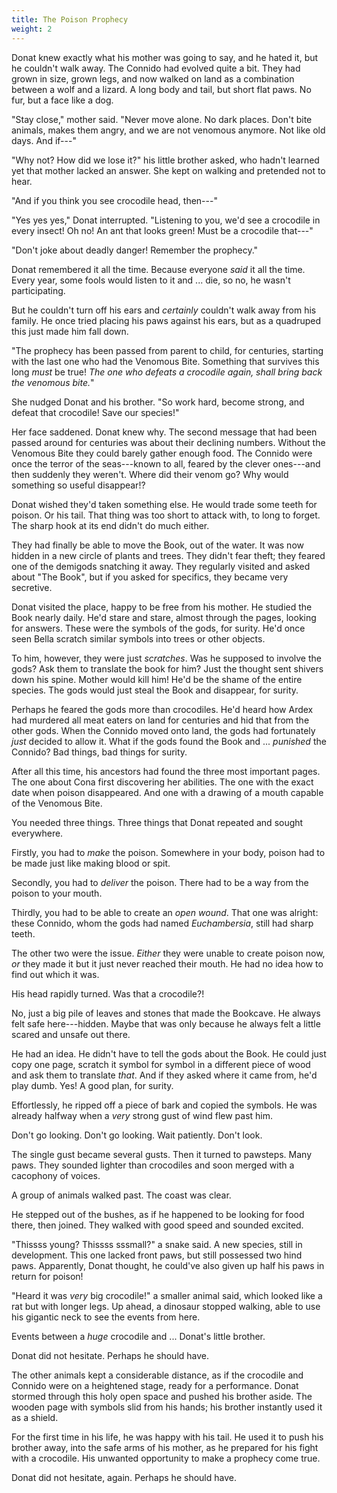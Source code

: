 ```yaml
---
title: The Poison Prophecy
weight: 2
---
```

Donat knew exactly what his mother was going to say, and he hated it, but he couldn't walk away. The Connido had evolved quite a bit. They had grown in size, grown legs, and now walked on land as a combination between a wolf and a lizard. A long body and tail, but short flat paws. No fur, but a face like a dog.

"Stay close," mother said. "Never move alone. No dark places. Don't bite animals, makes them angry, and we are not venomous anymore. Not like old days. And if---"

"Why not? How did we lose it?" his little brother asked, who hadn't learned yet that mother lacked an answer. She kept on walking and pretended not to hear.

"And if you think you see crocodile head, then---"

"Yes yes yes," Donat interrupted. "Listening to you, we'd see a crocodile in every insect! Oh no! An ant that looks green! Must be a crocodile that---"

"Don't joke about deadly danger! Remember the prophecy."

Donat remembered it all the time. Because everyone _said_ it all the time. Every year, some fools would listen to it and ... die, so no, he wasn't participating. 

But he couldn't turn off his ears and _certainly_ couldn't walk away from his family. He once tried placing his paws against his ears, but as a quadruped this just made him fall down.

"The prophecy has been passed from parent to child, for centuries, starting with the last one who had the Venomous Bite. Something that survives this long _must_ be true! _The one who defeats a crocodile again, shall bring back the venomous bite._"

She nudged Donat and his brother. "So work hard, become strong, and defeat that crocodile! Save our species!"

Her face saddened. Donat knew why. The second message that had been passed around for centuries was about their declining numbers. Without the Venomous Bite they could barely gather enough food. The Connido were once the terror of the seas---known to all, feared by the clever ones---and then suddenly they weren't. Where did their venom go? Why would something so useful disappear!?

Donat wished they'd taken something else. He would trade some teeth for poison. Or his tail. That thing was too short to attack with, to long to forget. The sharp hook at its end didn't do much either.

They had finally be able to move the Book, out of the water. It was now hidden in a new circle of plants and trees. They didn't fear theft; they feared one of the demigods snatching it away. They regularly visited and asked about "The Book", but if you asked for specifics, they became very secretive.

Donat visited the place, happy to be free from his mother. He studied the Book nearly daily. He'd stare and stare, almost through the pages, looking for answers. These were the symbols of the gods, for surity. He'd once seen Bella scratch similar symbols into trees or other objects.

To him, however, they were just _scratches_. Was he supposed to involve the gods? Ask them to translate the book for him? Just the thought sent shivers down his spine. Mother would kill him! He'd be the shame of the entire species. The gods would just steal the Book and disappear, for surity.

Perhaps he feared the gods more than crocodiles. He'd heard how Ardex had murdered all meat eaters on land for centuries and hid that from the other gods. When the Connido moved onto land, the gods had fortunately _just_ decided to allow it. What if the gods found the Book and ... _punished_ the Connido? Bad things, bad things for surity.

After all this time, his ancestors had found the three most important pages. The one about Cona first discovering her abilities. The one with the exact date when poison disappeared. And one with a drawing of a mouth capable of the Venomous Bite.

You needed three things. Three things that Donat repeated and sought everywhere.

Firstly, you had to _make_ the poison. Somewhere in your body, poison had to be made just like making blood or spit.

Secondly, you had to _deliver_ the poison. There had to be a way from the poison to your mouth.

Thirdly, you had to be able to create an _open wound_. That one was alright: these Connido, whom the gods had named _Euchambersia_, still had sharp teeth.

The other two were the issue. _Either_ they were unable to create poison now, _or_ they made it but it just never reached their mouth. He had no idea how to find out which it was.

His head rapidly turned. Was that a crocodile?! 

No, just a big pile of leaves and stones that made the Bookcave. He always felt safe here---hidden. Maybe that was only because he always felt a little scared and unsafe out there.

He had an idea. He didn't have to tell the gods about the Book. He could just copy one page, scratch it symbol for symbol in a different piece of wood and ask them to translate _that_. And if they asked where it came from, he'd play dumb. Yes! A good plan, for surity.

Effortlessly, he ripped off a piece of bark and copied the symbols. He was already halfway when a _very_ strong gust of wind flew past him.

Don't go looking. Don't go looking. Wait patiently. Don't look.

The single gust became several gusts. Then it turned to pawsteps. Many paws. They sounded lighter than crocodiles and soon merged with a cacophony of voices.

A group of animals walked past. The coast was clear.

He stepped out of the bushes, as if he happened to be looking for food there, then joined. They walked with good speed and sounded excited.

"Thissss young? Thissss sssmall?" a snake said. A new species, still in development. This one lacked front paws, but still possessed two hind paws. Apparently, Donat thought, he could've also given up half his paws in return for poison!

"Heard it was _very_ big crocodile!" a smaller animal said, which looked like a rat but with longer legs. Up ahead, a dinosaur stopped walking, able to use his gigantic neck to see the events from here.

Events between a _huge_ crocodile and ... Donat's little brother.

Donat did not hesitate. Perhaps he should have.

The other animals kept a considerable distance, as if the crocodile and Connido were on a heightened stage, ready for a performance. Donat stormed through this holy open space and pushed his brother aside. The wooden page with symbols slid from his hands; his brother instantly used it as a shield.

For the first time in his life, he was happy with his tail. He used it to push his brother away, into the safe arms of his mother, as he prepared for his fight with a crocodile. His unwanted opportunity to make a prophecy come true.

Donat did not hesitate, again. Perhaps he should have.